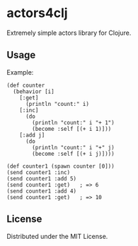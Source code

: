# actors4clj

Extremely simple actors library for Clojure.

## Usage

Example:

```
(def counter
  (behavior [i]
    [:get]
      (println "count:" i)
    [:inc]
      (do
        (println "count:" i "+ 1")
        (become :self [(+ i 1)]))
    [:add j]
      (do
        (println "count:" i "+" j)
        (become :self [(+ i j)])))

(def counter1 (spawn counter [0]))
(send counter1 :inc)
(send counter1 :add 5)
(send counter1 :get)   ; => 6
(send counter1 :add 4)
(send counter1 :get)   ; => 10
```

## License

Distributed under the MIT License.

